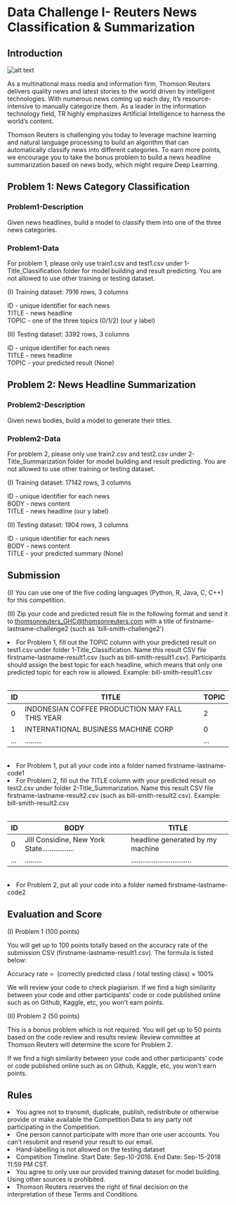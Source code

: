 # Data Challenge I- Reuters News Classification & Summarization

## Introduction 

![alt text](https://github.com/katherine-shiqi/TR-DataChallenge1/blob/master/git_image/1.png)

As a multinational mass media and information firm, Thomson Reuters delivers quality news and latest stories to the world driven by intelligent technologies. With numerous news coming up each day, it’s resource-intensive to manually categorize them. As a leader in the information technology field, TR highly emphasizes Artificial Intelligence to harness the world’s content.

Thomson Reuters is challenging you today to leverage machine learning and natural language processing to build an algorithm that can automatically classify news into different categories. To earn more points, we encourage you to take the bonus problem to build a news headline summarization based on news body, which might require Deep Learning. 



## Problem 1: News Category Classification

### Problem1-Description

Given news headlines, build a model to classify them into one of the three news categories.  <br>

### Problem1-Data

For problem 1, please only use train1.csv and test1.csv under 1-Title_Classification folder for model building and result predicting. You are not allowed to use other training or testing dataset.

(I) Training dataset:  7916 rows, 3 columns

ID     -    unique identifier for each news <br>
TITLE  -    news headline<br>
TOPIC  -    one of the three topics (0/1/2) (our y label)

(II) Testing dataset:   3392 rows, 3 columns

ID     -    unique identifier for each news <br>
TITLE  -    news headline<br>
TOPIC  -    your predicted result (None)


## Problem 2: News Headline Summarization

### Problem2-Description

Given news bodies, build a model to generate their titles.  <br>

### Problem2-Data

For problem 2, please only use train2.csv and test2.csv under 2-Title_Summarization folder for model building and result predicting. You are not allowed to use other training or testing dataset.

(I) Training dataset:  17142 rows, 3 columns

ID     -    unique identifier for each news <br>
BODY   -    news content<br>
TITLE  -    news headline (our y label)

(II) Testing dataset:   1904 rows, 3 columns

ID     -    unique identifier for each news <br>
BODY   -    news content<br>
TITLE  -    your predicted summary (None)


## Submission 

(I) You can use one of the five coding languages (Python, R, Java, C, C++) for this competition. <br>

(II) Zip your code and predicted result file in the following format and send it to thomsonreuters_GHC@thomsonreuters.com with a title of firstname-lastname-challenge2 (such as 'bill-smith-challenge2') <br>

<li>For Problem 1, fill out the TOPIC column with your predicted result on test1.csv under folder 1-Title_Classification. Name this result CSV file firstname-lastname-result1.csv (such as bill-smith-result1.csv). Participants should assign the best topic for each headline, which means that only one predicted topic for each row is allowed. Example: bill-smith-result1.csv</li>
<br>

| ID      |                   TITLE                         | TOPIC |
| ------- | ------------------------------------------------| ----- |
| 0       | INDONESIAN COFFEE PRODUCTION MAY FALL THIS YEAR | 2     |
| 1       | INTERNATIONAL BUSINESS MACHINE CORP             | 0     |
| ...     | .........                                       | ...   |
<br>
<li>For Problem 1, put all your code into a folder named firstname-lastname-code1</li>

<li>For Problem 2, fill out the TITLE column with your predicted result on test2.csv under folder 2-Title_Summarization. Name this result CSV file firstname-lastname-result2.csv (such as bill-smith-result2.csv). Example: bill-smith-result2.csv</li>
<br>

| ID      |                   BODY                          |             TITLE                  |
| ------- | ------------------------------------------------| ---------------------------------- |
| 0       | Jill Considine, New York State................. | headline generated by my machine   |
| ...     | .........                                       | ................................   |
<br>
<li>For Problem 2, put all your code into a folder named firstname-lastname-code2</li>


## Evaluation and Score

(I) Problem 1 (100 points)<br>

You will get up to 100 points totally based on the accuracy rate of the submission CSV (firstname-lastname-result1.csv). The formula is listed below:

Accuracy rate =  (correctly predicted class / total testing class) × 100%

We will review your code to check plagiarism. If we find a high similarity between your code and other participants' code or code published online such as on Github, Kaggle, etc, you won't earn points. 

(II) Problem 2 (50 points)<br>

This is a bonus problem which is not required. You will get up to 50 points based on the code review and results review. Review committee at Thomson Reuters will determine the score for Problem 2.

If we find a high similarity between your code and other participants' code or code published online such as on Github, Kaggle, etc, you won't earn points. 


## Rules
<li>You agree not to transmit, duplicate, publish, redistribute or otherwise provide or make available the Competition Data to any party not participating in the Competition. </li>
<li>One person cannot participate with more than one user accounts.  You can’t resubmit and resend your result to our email. </li>
<li>Hand-labelling is not allowed on the testing dataset</li>
<li>Competition Timeline.  Start Date: Sep-10-2018.  End Date: Sep-15-2018 11:59 PM CST. </li>
<li>You agree to only use our provided training dataset for model building. Using other sources is prohibited.</li>
<li>Thomson Reuters reserves the right of final decision on the interpretation of these Terms and Conditions.</li>